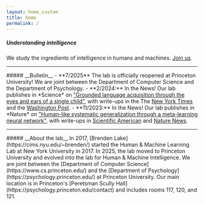 ```yaml
---
layout: home_custom
title: home
permalink: /
---
```


##### __Understanding intelligence__
We study the ingredients of intelligence in humans and machines. [Join us](/apply/).

<hr class='invis'>
##### __Bulletin__
- **7/2025** The lab is officially reopened at Princeton University! We are joint between the Department of Computer Science and the Department of Psychology.
- **2/2024:** In the News! Our lab publishes in *Science* on <a href="https://www.science.org/doi/10.1126/science.adi1374">"Grounded language acquisition through the eyes and ears of a single child"</a>, with write-ups in the The <a href="https://www.nytimes.com/2024/04/30/science/ai-infants-language-learning.html">New York Times</a> and the
<a href="https://www.washingtonpost.com/science/2024/02/02/how-humans-learn-language-ai-child/">Washington Post</a>.
- **11/2023:** In the News! Our lab publishes in *Nature* on <a href="https://www.nature.com/articles/s41586-023-06668-3.pdf">"Human-like systematic generalization through a meta-learning neural network"</a>, with write-ups in <a href="https://www.scientificamerican.com/article/new-training-method-helps-ai-generalize-like-people-do/">Scientific American</a> and
<a href="https://www.nature.com/articles/d41586-023-03272-3">Nature News</a>.

<hr class='invis'>
##### __About the lab__
In 2017, [Brenden Lake](https://cims.nyu.edu/~brenden/) started the Human & Machine Learning Lab at New York University in 2017. In 2025, the lab moved to Princeton University and evolved into the lab for Human & Machine Intelligence. We are joint between the [Department of Computer Science](https://www.cs.princeton.edu/) and the [Department of Psychology](https://psychology.princeton.edu/) at Princeton University. Our main location is in Princeton's [Peretsman Scully Hall](https://psychology.princeton.edu/contact) and includes rooms 117, 120, and 121.